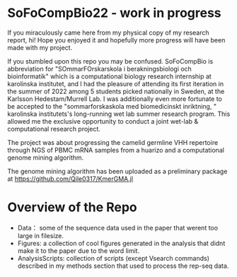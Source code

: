 # SoFoCompBio22 - work in progress
If you miraculously came here from my physical copy of my research report, hi! Hope you enjoyed it and hopefully more progress will have been made with my project.

If you stumbled upon this repo you may be confused. SoFoCompBio is abbreviation for "SOmmarFOrskarskola i berakningsbiologi och bioinformatik" which is a computational biology research internship at karolinska institutet, and I had the pleasure of attending its first iteration in the summer of 2022 among 5 students picked nationally in Sweden, at the Karlsson Hedestam/Murrell Lab. I was additionally even more fortunate to be accepted to the "sommarforskaskola med biomedicinskt inriktning, " karolinska institutets's long-running wet lab summer research program. This allowed me the exclusive opportunity to conduct a joint wet-lab & computational research project.

The project was about progressing the camelid germline VHH repertoire through NGS of PBMC mRNA samples from a huarizo and a computational genome mining algorithm.

The genome mining algorithm has been uploaded as a preliminary package at https://github.com/Qile0317/KmerGMA.jl

# Overview of the Repo

- Data： some of the sequence data used in the paper that werent too large in filesize. 
- Figures: a collection of cool figures generated in the analysis that didnt make it to the paper due to the word limit.
- AnalysisScripts: collection of scripts (except Vsearch commands) described in my methods section that used to process the rep-seq data.
